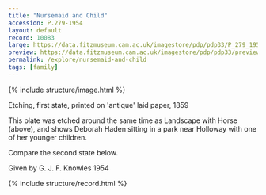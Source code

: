 ```yaml
---
title: "Nursemaid and Child"
accession: P.279-1954
layout: default
record: 10083
large: https://data.fitzmuseum.cam.ac.uk/imagestore/pdp/pdp33/P_279_1954.jpg
preview: https://data.fitzmuseum.cam.ac.uk/imagestore/pdp/pdp33/preview_P_279_1954.jpg
permalink: /explore/nursemaid-and-child
tags: [family]
---
```

{% include structure/image.html %}

Etching, first state, printed on 'antique' laid paper, 1859

This plate was etched around the same time as Landscape with Horse (above), and shows Deborah Haden sitting in a park near Holloway with one of her younger children.

Compare the second state below.

Given by G. J. F. Knowles 1954

{% include structure/record.html %}
